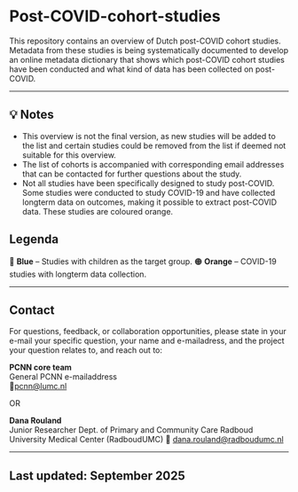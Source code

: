 # Post-COVID-cohort-studies

This repository contains an overview of Dutch post-COVID cohort studies. Metadata from these studies is being systematically documented to develop an online metadata dictionary that shows which post-COVID cohort studies have been conducted and what kind of data has been collected on post-COVID. 

---

## 💡 Notes

- This overview is not the final version, as new studies will be added to the list and certain studies could be removed from the list if deemed not suitable for this overview.
- The list of cohorts is accompanied with corresponding email addresses that can be contacted for further questions about the study.
- Not all studies have been specifically designed to study post-COVID. Some studies were conducted to study COVID-19 and have collected longterm data on outcomes, making it possible to extract post-COVID data. These studies are coloured orange. 

## Legenda

🔵 **Blue** – Studies  with children as the target group.
🟠 **Orange** – COVID-19 studies with longterm data collection.

---

##  Contact

For questions, feedback, or collaboration opportunities, please state in your e-mail your specific question, your name and e-mailadress, and the project your question relates to, and reach out to:

**PCNN core team**  
General PCNN e-mailaddress  
📧pcnn@lumc.nl 

OR 

**Dana Rouland**  
Junior Researcher 
Dept. of Primary and Community Care 
Radboud University Medical Center (RadboudUMC) 
📧 dana.rouland@radboudumc.nl  

---

##  Last updated: September 2025
